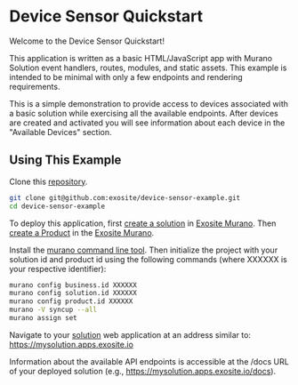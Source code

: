 # Device Sensor Quickstart

Welcome to the Device Sensor Quickstart!

This application is written as a basic HTML/JavaScript app with Murano Solution event handlers, routes, modules, and static assets. This example is intended to be minimal with only a few endpoints and rendering requirements.

This is a simple demonstration to provide access to devices associated with a basic solution while exercising all the available endpoints. After devices are created and activated you will see information about each device in the "Available Devices" section.

## Using This Example

Clone this [repository](https://github.com/exosite/device-sensor-quickstart/blob/master/README.md).

```sh
git clone git@github.com:exosite/device-sensor-example.git
cd device-sensor-example
```

To deploy this application, first [create a solution](/reference/ui/create-solution/) in [Exosite Murano](https://www.exosite.io/business/solutions). Then [create a Product](/reference/ui/create-product/) in the [Exosite Murano](https://www.exosite.io/business/products).

Install the [murano command line tool](/development/tools/murano-cli/). Then initialize the project with your solution id and product id using the following commands (where XXXXXX is your respective identifier):

```sh 
murano config business.id XXXXXX
murano config solution.id XXXXXX
murano config product.id XXXXXX
murano -V syncup --all
murano assign set
```

Navigate to your [solution](https://www.exosite.io/business/solutions) web application at an address similar to:
https://mysolution.apps.exosite.io

Information about the available API endpoints is accessible at the /docs URL of your deployed solution (e.g., https://mysolution.apps.exosite.io/docs).